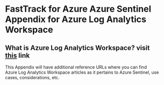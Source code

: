 # FastTrack for Azure Azure Sentinel Appendix for Azure Log Analytics Workspace

## What is Azure Log Analytics Workspace? visit [this](Pre-requisites.md#log-analytics) link

This Appendix will have additional reference URLs where you can find Azure Log Analytics Workspace articles as it pertains to Azure Sentinel, use cases, considerations, etc.


